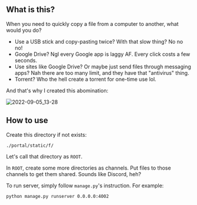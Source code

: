 ## What is this?

When you need to quickly copy a file from a computer to another, what would you do?

- Use a USB stick and copy-pasting twice? With that slow thing? No no no!
- Google Drive? Ngl every Google app is laggy AF. Every click costs a few seconds.
- Use sites like Google Drive? Or maybe just send files through messaging apps? Nah there are too many limit, and they have that "antivirus" thing.
- Torrent? Who the hell create a torrent for one-time use lol.

And that's why I created this abomination:

![2022-09-05_13-28](https://user-images.githubusercontent.com/58514512/188375626-b84737d5-f06c-4879-820b-d30e22d221a0.png)

## How to use

Create this directory if not exists:

```./portal/static/f/```

Let's call that directory as `ROOT`.

In `ROOT`, create some more directories as channels. Put files to those channels to get them shared. Sounds like Discord, heh?

To run server, simply follow `manage.py`'s instruction. For example: 

```python manage.py runserver 0.0.0.0:4002```

